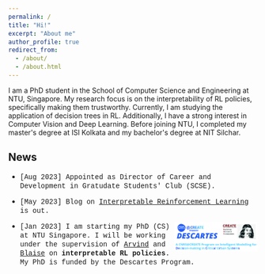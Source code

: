 ```yaml
---
permalink: /
title: "Hi!"
excerpt: "About me"
author_profile: true
redirect_from: 
  - /about/
  - /about.html
---
```


I am a PhD student in the School of Computer Science and Engineering at NTU, Singapore. My research focus is on the interpretability of RL policies, specifically making them trustworthy. Currently, I am studying the application of decision trees in RL. Additionally, I have a strong interest in Computer Vision and Deep Learning. Before joining NTU, I completed my master's degree at ISI Kolkata and my bachelor's degree at NIT Silchar. 
<!-- **Coming Soon!**: my first [blog](/posts/2023/05/blog-post-irl/) on Interpretability of RL policies.
{: .notice} -->


## News
* <span style="font-family: Courier New;">[Aug 2023] Appointed as Director of Career and Development in Gratudate Students' Club (SCSE).</span>

* <span style="font-family: Courier New;">[May 2023] Blog on [Interpretable Reinforcement Learning](/posts/2023/05/blog-post-irl/) is out.</span>

* <img src="/files/descartes_logo.jpg"  width="35%" alt="descartes logo" align="right"><span style="font-family: Courier New;">\[Jan 2023\] I am starting my PhD (CS) at NTU Singapore. I will be working under the supervision of [Arvind](https://personal.ntu.edu.sg/arvinde/) and [Blaise](https://perso.crans.org/genest/) on **interpretable RL policies**. My PhD is funded by the Descartes Program.</span>





